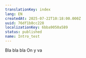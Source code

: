 ```yaml
---
translationKey: index
lang: EN
createdAt: 2025-07-22T10:18:00.000Z
uuid: 76df1b8cc228
localizationKey: 6bba9050a589
status: published
name: Intro_test
---
```

Bla bla bla On y va
